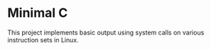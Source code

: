 # Minimal C

This project implements basic output using system calls on various instruction sets in Linux.


